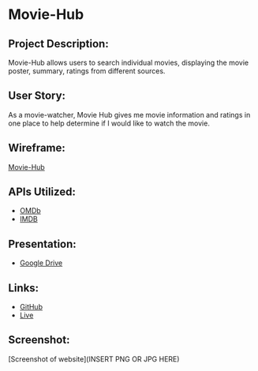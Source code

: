

# Movie-Hub

## Project Description:

Movie-Hub allows users to search individual movies, displaying the movie poster, summary, ratings from different sources.

## User Story:

As a movie-watcher, Movie Hub gives me movie information and ratings in one place to help determine if I would like to watch the movie.

## Wireframe:

[Movie-Hub](https://github.com/JoeBarbone/movie-hub/files/8810176/Movie-Hub.pdf)


## APIs Utilized:

- [OMDb](https://www.omdbapi.com)
- [IMDB](https://imdb-api.com/en/API/Ratings)

## Presentation:

- [Google Drive](https://docs.google.com/presentation/d/1FfcQNZO1NixQN6F7j5yGVsOWhJnY9GRsQT7-849efxk/edit?usp=sharing)

## Links:

- [GitHub](https://github.com/JoeBarbone/movie-hub.git)
- [Live]()

## Screenshot:

[Screenshot of website](INSERT PNG OR JPG HERE)



